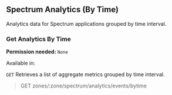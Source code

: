 ## Spectrum Analytics (By Time)

Analytics data for Spectrum applications grouped by time interval.

### Get Analytics By Time

**Permission needed:** `None`

Available in:



`GET` Retrieves a list of aggregate metrics grouped by time interval.

> GET zones/:zone/spectrum/analytics/events/bytime


